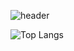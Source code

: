 ![header](https://capsule-render.vercel.app/api?type=waving&color=gradient&height=250&section=header&text=Decoy%20Them%20All&fontAlign=70&fontSize=70)

![Top Langs](https://github-readme-stats.vercel.app/api/top-langs/?username=decoyer&layout=compact)
